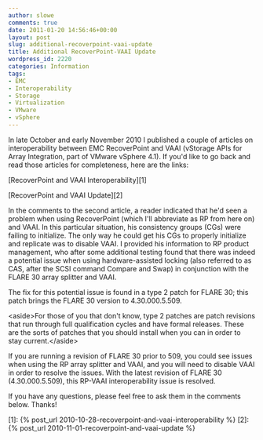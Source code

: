 ```yaml
---
author: slowe
comments: true
date: 2011-01-20 14:56:46+00:00
layout: post
slug: additional-recoverpoint-vaai-update
title: Additional RecoverPoint-VAAI Update
wordpress_id: 2220
categories: Information
tags:
- EMC
- Interoperability
- Storage
- Virtualization
- VMware
- vSphere
---
```


In late October and early November 2010 I published a couple of articles on interoperability between EMC RecoverPoint and VAAI (vStorage APIs for Array Integration, part of VMware vSphere 4.1). If you'd like to go back and read those articles for completeness, here are the links:

[RecoverPoint and VAAI Interoperability][1]  

[RecoverPoint and VAAI Update][2]

In the comments to the second article, a reader indicated that he'd seen a problem when using RecoverPoint (which I'll abbreviate as RP from here on) and VAAI. In this particular situation, his consistency groups (CGs) were failing to initialize. The only way he could get his CGs to properly initialize and replicate was to disable VAAI. I provided his information to RP product management, who after some additional testing found that there was indeed a potential issue when using hardware-assisted locking (also referred to as CAS, after the SCSI command Compare and Swap) in conjunction with the FLARE 30 array splitter and VAAI.

The fix for this potential issue is found in a type 2 patch for FLARE 30; this patch brings the FLARE 30 version to 4.30.000.5.509.

&lt;aside&gt;For those of you that don't know, type 2 patches are patch revisions that run through full qualification cycles and have formal releases. These are the sorts of patches that you should install when you can in order to stay current.&lt;/aside&gt;

If you are running a revision of FLARE 30 prior to 509, you could see issues when using the RP array splitter and VAAI, and you will need to disable VAAI in order to resolve the issues. With the latest revision of FLARE 30 (4.30.000.5.509), this RP-VAAI interoperability issue is resolved.

If you have any questions, please feel free to ask them in the comments below. Thanks!

[1]: {% post_url 2010-10-28-recoverpoint-and-vaai-interoperability %}
[2]: {% post_url 2010-11-01-recoverpoint-and-vaai-update %}
